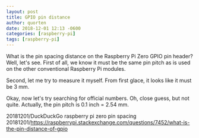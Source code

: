 ```yaml
---
layout: post
title: GPIO pin distance
author: quorten
date: 2018-12-01 12:13 -0600
categories: [raspberry-pi]
tags: [raspberry-pi]
---
```


What is the pin spacing distance on the Raspberry Pi Zero GPIO pin
header?  Well, let's see.  First of all, we know it must be the same
pin pitch as is used on the other conventional Raspberry Pi modules.

Second, let me try to measure it myself.  From first glace, it looks
like it must be 3 mm.

Okay, now let's try searching for official numbers.  Oh, close guess,
but not quite.  Actually, the pin pitch is 0.1 inch = 2.54 mm.

20181201/DuckDuckGo raspberry pi zero pin spacing  
20181201/https://raspberrypi.stackexchange.com/questions/7452/what-is-the-pin-distance-of-gpio
